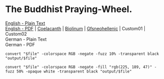 # The Buddhist Praying-Wheel.

[English - Plain Text](full-text-english.md)  
[English - PDF](https://cdn.solaranamnesis.com/WilliamSimpson/BuddhistPrayingWheel/simpson-wheel-1896-english.pdf) | [Coelacanth](https://cdn.solaranamnesis.com/WilliamSimpson/BuddhistPrayingWheel/simpson-wheel-1896-english-coelacanth.pdf) | [Biolinum](https://cdn.solaranamnesis.com/WilliamSimpson/BuddhistPrayingWheel/simpson-wheel-1896-english-biolinum.pdf) | [Gfsneohellenic](https://cdn.solaranamnesis.com/WilliamSimpson/BuddhistPrayingWheel/simpson-wheel-1896-english-gfsneohellenic.pdf) | Custom01 | Custom02  
German - Plain Text  
German - PDF  


```
convert "$file" -colorspace RGB -negate -fuzz 10% -transparent black "output/$file"
```

```
convert "$file" -colorspace RGB -negate -fill "rgb(225, 189, 47)" -fuzz 50% -opaque white -transparent black "output/$file"
```
